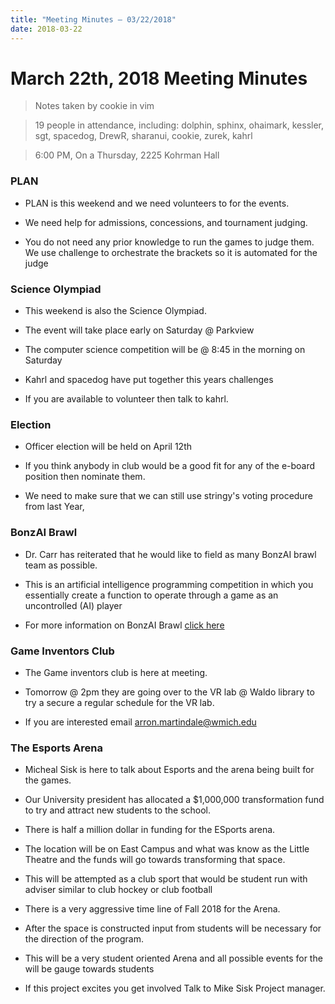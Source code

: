 ```yaml
---
title: "Meeting Minutes – 03/22/2018"
date: 2018-03-22
---
```

# March 22th, 2018 Meeting Minutes
> Notes taken by cookie in vim

> 19 people in attendance, including: dolphin, sphinx, ohaimark, kessler, sgt, spacedog, DrewR, sharanui, cookie, zurek, kahrl

> 6:00 PM, On a Thursday, 2225 Kohrman Hall

### PLAN 

- PLAN is this weekend and we need volunteers to for the events.

- We need help for admissions, concessions, and tournament judging. 

- You do not need any prior knowledge to run the games to judge them. We use challenge to orchestrate the brackets so it is automated for the judge

### Science Olympiad 

- This weekend is also the Science Olympiad. 

- The event will take place early on Saturday @ Parkview 

- The computer science competition will be @ 8:45 in the morning on Saturday

- Kahrl and spacedog have put together this years challenges

- If you are available to volunteer then talk to kahrl.


### Election

- Officer election will be held on April 12th

- If you think anybody in club would be a good fit for any of the e-board position then nominate them.

- We need to make sure that we can still use stringy's voting procedure from last Year,

### BonzAI Brawl

- Dr. Carr has reiterated that he would like to field as many  BonzAI brawl team as possible.

- This is an artificial intelligence programming competition in which you essentially create a function to operate through a game as an uncontrolled (AI) player 
- For more information on BonzAI Brawl [click here](http://bonzai.cs.mtu.edu/)

### Game Inventors Club

- The Game inventors club is here at meeting. 

- Tomorrow @ 2pm they are going over to the VR lab @ Waldo library to try a secure a regular schedule for the VR lab.

- If you are interested email arron.martindale@wmich.edu

### The Esports Arena

- Micheal Sisk  is here to talk about Esports and the arena being built for the games.

- Our University president has allocated a $1,000,000 transformation fund to try and attract new students to the school.

- There is half a million dollar in funding for the ESports arena.

- The location will be on East Campus and what was know as the Little Theatre and the funds will go towards transforming that space.

- This will be attempted as a club sport that would be student run with adviser similar to club hockey or club football

- There is a very aggressive time line of Fall 2018 for the Arena.

- After the space is constructed input from students will be necessary for the direction of the program.

- This will be a very student oriented Arena and all possible events for the will be gauge towards students

- If this project excites you get involved Talk to Mike Sisk Project manager.
